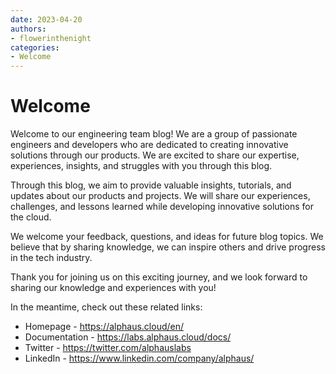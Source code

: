 ```yaml
---
date: 2023-04-20
authors:
- flowerinthenight
categories:
- Welcome
---
```


# Welcome

Welcome to our engineering team blog! We are a group of passionate engineers and developers who are dedicated to creating innovative solutions through our products. We are excited to share our expertise, experiences, insights, and struggles with you through this blog.

<!-- more -->

Through this blog, we aim to provide valuable insights, tutorials, and updates about our products and projects. We will share our experiences, challenges, and lessons learned while developing innovative solutions for the cloud.

We welcome your feedback, questions, and ideas for future blog topics. We believe that by sharing knowledge, we can inspire others and drive progress in the tech industry.

Thank you for joining us on this exciting journey, and we look forward to sharing our knowledge and experiences with you!

In the meantime, check out these related links:

* Homepage - https://alphaus.cloud/en/
* Documentation - https://labs.alphaus.cloud/docs/
* Twitter - https://twitter.com/alphauslabs
* LinkedIn - https://www.linkedin.com/company/alphaus/
